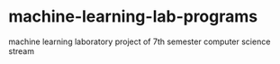 # machine-learning-lab-programs
machine learning laboratory project of 7th semester computer science stream
